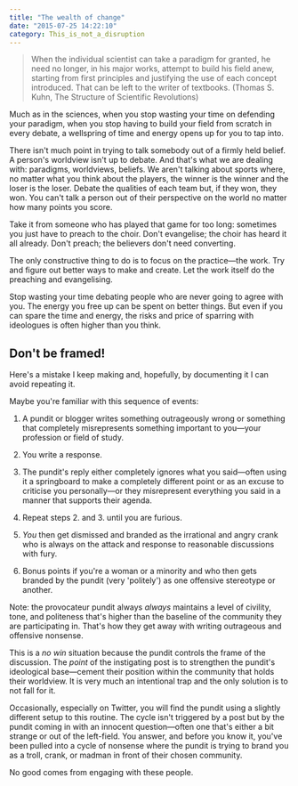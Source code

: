 ```yaml
---
title: "The wealth of change"
date: "2015-07-25 14:22:10"
category: This_is_not_a_disruption
---
```


> When the individual scientist can take a paradigm for granted, he need
> no longer, in his major works, attempt to build his field anew,
> starting from first principles and justifying the use of each concept
> introduced. That can be left to the writer of textbooks. (Thomas S.
> Kuhn, The Structure of Scientific Revolutions)

Much as in the sciences, when you stop wasting your time on defending your paradigm, when you stop having to build your field from scratch in every debate, a wellspring of time and energy opens up for you to tap into.

There isn't much point in trying to talk somebody out of a firmly held belief. A person's worldview isn't up to debate. And that's what we are dealing with: paradigms, worldviews, beliefs. We aren't talking about sports where, no matter what you think about the players, the winner is the winner and the loser is the loser. Debate the qualities of each team but, if they won, they won. You can't talk a person out of their perspective on the world no matter how many points you score.

Take it from someone who has played that game for too long: sometimes you just have to preach to the choir. Don't evangelise; the choir has heard it all already. Don't preach; the believers don't need converting.

The only constructive thing to do is to focus on the practice—the work. Try and figure out better ways to make and create. Let the work itself do the preaching and evangelising.

Stop wasting your time debating people who are never going to agree with you. The energy you free up can be spent on better things. But even if you can spare the time and energy, the risks and price of sparring with ideologues is often higher than you think.

## Don't be framed!

Here's a mistake I keep making and, hopefully, by documenting it I can avoid repeating it.

Maybe you're familiar with this sequence of events:

1. A pundit or blogger writes something outrageously wrong or something that completely misrepresents something important to you—your profession or field of study.

2. You write a response.

3. The pundit's reply either completely ignores what you said—often using it a springboard to make a completely different point or as an excuse to criticise you personally—or they misrepresent everything you said in a manner that supports their agenda.

4. Repeat steps 2. and 3. until you are furious.

5. *You* then get dismissed and branded as the irrational and angry crank who is always on the attack and response to reasonable discussions with fury.

6. Bonus points if you're a woman or a minority and who then gets branded by the pundit (very 'politely') as one offensive stereotype or another.

Note: the provocateur pundit always *always* maintains a level of civility, tone, and politeness that's higher than the baseline of the community they are participating in. That's how they get away with writing outrageous and offensive nonsense.

This is a *no win* situation because the pundit controls the frame of the discussion. The *point* of the instigating post is to strengthen the pundit's ideological base—cement their position within the community that holds their worldview. It is very much an intentional trap and the only solution is to not fall for it.

Occasionally, especially on Twitter, you will find the pundit using a slightly different setup to this routine. The cycle isn't triggered by a post but by the pundit coming in with an innocent question—often one that's either a bit strange or out of the left-field. You answer, and before you know it, you've been pulled into a cycle of nonsense where the pundit is trying to brand you as a troll, crank, or madman in front of their chosen community.

No good comes from engaging with these people.
